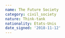 ```yaml
---
name: The Future Society
category: civil_society
nature: Think-tank
nationality: Etats-Unis
date_signed: '2018-11-12'
---
```

    